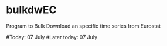 # bulkdwEC
Program to Bulk Download an specific time series from Eurostat

#Today: 07 July
#Later today: 07 July
